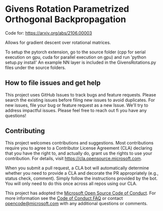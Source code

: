 # Givens Rotation Parametrized Orthogonal Backpropagation

Code for: https://arxiv.org/abs/2106.00003

Allows for gradient descent over rotational matrices. 

To setup the pytorch extension, go to the source folder (cpp for serial execution on gpu, cuda for parallel execution on gpu) and run 'python setup.py install'
An example NN layer is included in the GivensRotations.py files under the source folders.

## How to file issues and get help

This project uses GitHub Issues to track bugs and feature requests. Please search the existing issues before filing new issues to avoid duplicates. For new issues, file your bug or feature request as a new Issue. We'll try to address impactful issues. Please feel free to reach out fi you have any questions!

## Contributing

This project welcomes contributions and suggestions.  Most contributions require you to agree to a
Contributor License Agreement (CLA) declaring that you have the right to, and actually do, grant us
the rights to use your contribution. For details, visit https://cla.opensource.microsoft.com.

When you submit a pull request, a CLA bot will automatically determine whether you need to provide
a CLA and decorate the PR appropriately (e.g., status check, comment). Simply follow the instructions
provided by the bot. You will only need to do this once across all repos using our CLA.

This project has adopted the [Microsoft Open Source Code of Conduct](https://opensource.microsoft.com/codeofconduct/).
For more information see the [Code of Conduct FAQ](https://opensource.microsoft.com/codeofconduct/faq/) or
contact [opencode@microsoft.com](mailto:opencode@microsoft.com) with any additional questions or comments.
